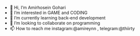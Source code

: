 - 👋 Hi, I’m Amirhosein Gohari 
- 👀 I’m interested in GAME and CODING
- 🌱 I’m currently learning back-end development
- 💞️ I’m looking to collaborate on programming
- 📫 How to reach me instagram:@amireynn , telegram:@thiirty

<!---
amirhoseinG/amirhoseinG is a ✨ special ✨ repository because its `README.md` (this file) appears on your GitHub profile.
You can click the Preview link to take a look at your changes.
--->
